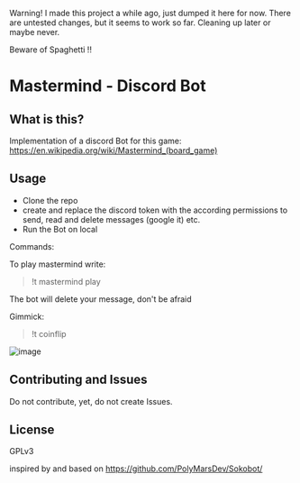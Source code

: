 Warning!  I made this project a while ago, just dumped it here for now.
There are untested changes, but it seems to work so far.
Cleaning up later or maybe never.

Beware of Spaghetti !!

# Mastermind - Discord Bot

## What is this?

Implementation of a discord Bot for this game: https://en.wikipedia.org/wiki/Mastermind_(board_game)

## Usage

- Clone the repo
-  create and replace the discord token with the according permissions to send, read and delete messages (google it) etc.
- Run the Bot on local

Commands:

To play mastermind write:

> !t mastermind play

The bot will delete your message, don't be afraid

Gimmick:

> !t coinflip

![image](https://user-images.githubusercontent.com/26322754/130513442-73703a8f-67a8-4a5b-87ec-18c2055cdfdf.png)


## Contributing and Issues

Do not contribute, yet, do not create Issues.

## License

GPLv3

inspired by and based on https://github.com/PolyMarsDev/Sokobot/
